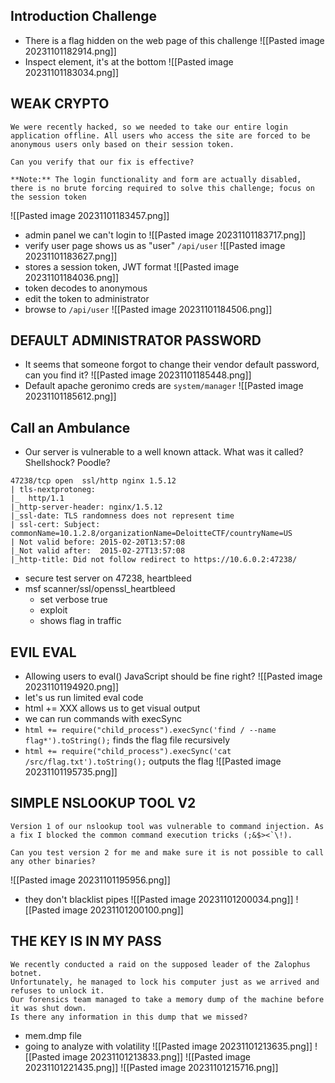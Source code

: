 ## Introduction Challenge
* There is a flag hidden on the web page of this challenge
![[Pasted image 20231101182914.png]]
* Inspect element, it's at the bottom
![[Pasted image 20231101183034.png]]
## WEAK CRYPTO
```
We were recently hacked, so we needed to take our entire login application offline. All users who access the site are forced to be anonymous users only based on their session token.  
  
Can you verify that our fix is effective?  
  
**Note:** The login functionality and form are actually disabled, there is no brute forcing required to solve this challenge; focus on the session token
```
![[Pasted image 20231101183457.png]]
* admin panel we can't login to
![[Pasted image 20231101183717.png]]
* verify user page shows us as "user" `/api/user`
![[Pasted image 20231101183627.png]]
* stores a session token, JWT format
![[Pasted image 20231101184036.png]]
* token decodes to anonymous
* edit the token to administrator
* browse to `/api/user`
![[Pasted image 20231101184506.png]]
## DEFAULT ADMINISTRATOR PASSWORD
* It seems that someone forgot to change their vendor default password, can you find it?
![[Pasted image 20231101185448.png]]
* Default apache geronimo creds are `system/manager`
![[Pasted image 20231101185612.png]]
## Call an Ambulance
* Our server is vulnerable to a well known attack. What was it called? Shellshock? Poodle?
```
47238/tcp open  ssl/http nginx 1.5.12  
| tls-nextprotoneg:    
|_  http/1.1  
|_http-server-header: nginx/1.5.12  
|_ssl-date: TLS randomness does not represent time  
| ssl-cert: Subject: commonName=10.1.2.8/organizationName=DeloitteCTF/countryName=US  
| Not valid before: 2015-02-20T13:57:08  
|_Not valid after:  2015-02-27T13:57:08  
|_http-title: Did not follow redirect to https://10.6.0.2:47238/
```
* secure test server on 47238, heartbleed
* msf scanner/ssl/openssl_heartbleed
	* set verbose true
	* exploit
	* shows flag in traffic
## EVIL EVAL
* Allowing users to eval() JavaScript should be fine right?
![[Pasted image 20231101194920.png]]
* let's us run limited eval code
* html += XXX allows us to get visual output
* we can run commands with execSync
* `html += require("child_process").execSync('find / --name flag*').toString();` finds the flag file recursively
* `html += require("child_process").execSync('cat /src/flag.txt').toString();` outputs the flag
![[Pasted image 20231101195735.png]]
## SIMPLE NSLOOKUP TOOL V2
```
Version 1 of our nslookup tool was vulnerable to command injection. As a fix I blocked the common command execution tricks (;&$><`\!).  
  
Can you test version 2 for me and make sure it is not possible to call any other binaries?
```

![[Pasted image 20231101195956.png]]
* they don't blacklist pipes
![[Pasted image 20231101200034.png]]
![[Pasted image 20231101200100.png]]
## THE KEY IS IN MY PASS
```
We recently conducted a raid on the supposed leader of the Zalophus botnet.  
Unfortunately, he managed to lock his computer just as we arrived and refuses to unlock it.  
Our forensics team managed to take a memory dump of the machine before it was shut down.  
Is there any information in this dump that we missed?
```
* mem.dmp file
* going to analyze with volatility
![[Pasted image 20231101213635.png]]
![[Pasted image 20231101213833.png]]
![[Pasted image 20231101221435.png]]
![[Pasted image 20231101215716.png]]